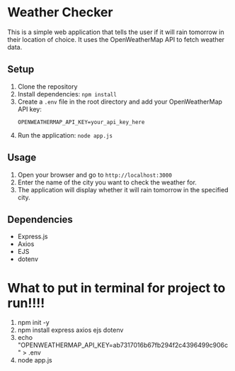 # Weather Checker

This is a simple web application that tells the user if it will rain tomorrow in their location of choice. It uses the OpenWeatherMap API to fetch weather data.

## Setup

1. Clone the repository
2. Install dependencies: `npm install`
3. Create a `.env` file in the root directory and add your OpenWeatherMap API key:
    ```
    OPENWEATHERMAP_API_KEY=your_api_key_here
    ```
4. Run the application: `node app.js`

## Usage

1. Open your browser and go to `http://localhost:3000`
2. Enter the name of the city you want to check the weather for.
3. The application will display whether it will rain tomorrow in the specified city.

## Dependencies

- Express.js
- Axios
- EJS
- dotenv

# What to put in terminal for project to run!!!!
  1. npm init -y
  2. npm install express axios ejs dotenv
  3. echo "OPENWEATHERMAP_API_KEY=ab7317016b67fb294f2c4396499c906c" > .env
  4. node app.js
